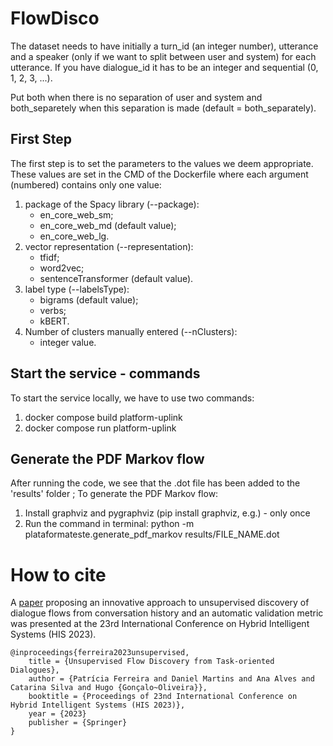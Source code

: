 # FlowDisco

The dataset needs to have initially a turn_id (an integer number), utterance and a speaker (only if we want to split between user and system) for each utterance. If you have dialogue_id it has to be an integer and sequential (0, 1, 2, 3, ...).

Put both when there is no separation of user and system and both_separetely when this separation is made (default = both_separately).

## First Step

The first step is to set the parameters to the values we deem appropriate.
These values are set in the CMD of the Dockerfile where each argument (numbered)
contains only one value:

1. package of the Spacy library (--package):
    + en_core_web_sm;
    + en_core_web_md (default value);
    + en_core_web_lg.
2. vector representation (--representation):
    + tfidf;
    + word2vec;
    + sentenceTransformer (default value).
3. label type (--labelsType):
    + bigrams (default value);
    + verbs;
    + kBERT.
4. Number of clusters manually entered (--nClusters):
    + integer value.

## Start the service - commands

To start the service locally, we have to use two commands:

1. docker compose build platform-uplink
2. docker compose run platform-uplink

## Generate the PDF Markov flow

After running the code, we see that the .dot file has been added to the 'results' folder ;
To generate the PDF Markov flow:

1. Install graphviz and pygraphviz (pip install graphviz, e.g.) - only once
2. Run the command in terminal: python -m plataformateste.generate_pdf_markov results/FILE_NAME.dot

# How to cite
A [paper](https://arxiv.org/abs/2405.01403) proposing an innovative approach to unsupervised discovery of dialogue flows from conversation history and an automatic validation metric was presented at the 23rd International Conference on Hybrid Intelligent Systems (HIS 2023).

```
@inproceedings{ferreira2023unsupervised,
    title = {Unsupervised Flow Discovery from Task-oriented Dialogues},
    author = {Patrícia Ferreira and Daniel Martins and Ana Alves and Catarina Silva and Hugo {Gonçalo~Oliveira}},
    booktitle = {Proceedings of 23nd International Conference on Hybrid Intelligent Systems (HIS 2023)},
    year = {2023}
    publisher = {Springer}
}
```


